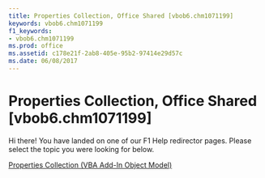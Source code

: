 ```yaml
---
title: Properties Collection, Office Shared [vbob6.chm1071199]
keywords: vbob6.chm1071199
f1_keywords:
- vbob6.chm1071199
ms.prod: office
ms.assetid: c178e21f-2ab8-405e-95b2-97414e29d57c
ms.date: 06/08/2017
---
```



# Properties Collection, Office Shared [vbob6.chm1071199]

Hi there! You have landed on one of our F1 Help redirector pages. Please select the topic you were looking for below.

[Properties Collection (VBA Add-In Object Model)](http://msdn.microsoft.com/library/97bf60b5-7463-eba1-4e3a-022c684a8a44%28Office.15%29.aspx)

